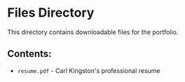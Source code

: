 # Files Directory

This directory contains downloadable files for the portfolio.

## Contents:
- `resume.pdf` - Carl Kingston's professional resume 
